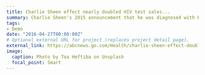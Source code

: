 ```yaml
---
title: Charlie Sheen effect nearly doubled HIV test sales...
summary: Charlie Sheen's 2015 announcement that he was diagnosed with HIV years earlier seems to...
tags:
- Demo
date: "2016-04-27T00:00:00Z"
# Optional external URL for project (replaces project detail page).
external_link: https://abcnews.go.com/Health/charlie-sheen-effect-doubled-hiv-test-sales-announced/story?id=47486953
image:
  caption: Photo by Toa Heftiba on Unsplash
  focal_point: Smart
---
```

